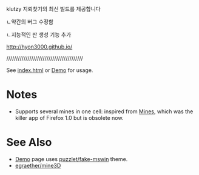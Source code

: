 klutzy 지뢰찾기의 최신 빌드를 제공합니다

ㄴ약간의 버그 수정함

ㄴ지능적인 판 생성 기능 추가

http://hyon3000.github.io/

////////////////////////////////////////

See [index.html](index.html) or [Demo][] for usage.

# Notes

* Supports several mines in one cell:
  inspired from [Mines](https://addons.mozilla.org/en-US/firefox/addon/mines/),
  which was the killer app of Firefox 1.0 but is obsolete now.

# See Also

* [Demo][] page uses
  [puzzlet/fake-mswin](http://github.com/puzzlet/fake-mswin/) theme.
* [egraether/mine3D](https://github.com/egraether/mine3D)

[Demo]: http://hyon3000.github.io/
